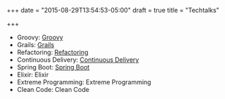 +++
date = "2015-08-29T13:54:53-05:00"
draft = true
title = "Techtalks"

+++

* Groovy: [Groovy](/techtalk/groovy)
* Grails: [Grails](/techtalk/grails)
* Refactoring: [Refactoring](/techtalk/refactoring)
* Continuous Delivery: [Continuous Delivery](/techtalk/continuous_delivery)
* Spring Boot: [Spring Boot](/techtalk/spring_boot)
* Elixir: Elixir
* Extreme Programming: Extreme Programming
* Clean Code: Clean Code


